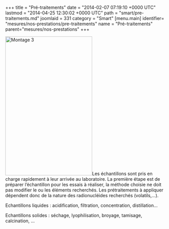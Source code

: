 +++
title = "Pré-traitements"
date = "2014-02-07 07:19:10 +0000 UTC"
lastmod = "2014-04-25 12:30:02 +0000 UTC"
path = "smart/pre-traitements.md"
joomlaid = 331
category = "Smart"
[menu.main]
  identifier= "mesures/nos-prestations/pre-traitements"
  name = "Pré-traitements"
  parent="mesures/nos-prestations"
+++
<p><img src="images/SMART/Montage_3.jpg" alt="Montage 3" width="271" height="433"/>Les échantillons sont pris en charge rapidement à leur arrivée au laboratoire. La première étape est de préparer l’échantillon pour les essais à réaliser, la méthode choisie ne doit pas modifier le ou les éléments recherchés. Les prétraitements à appliquer dépendent donc de la nature des radionucléides recherchés (volatils,…).</p>
<p>Echantillons liquides : acidification, filtration, concentration, distillation…     </p>
<p>Echantillons solides : séchage, lyophilisation, broyage, tamisage, calcination, …</p>
<p>                                                                                                                                                                      </p>
<p> </p>